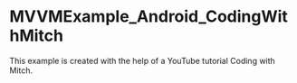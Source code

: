 # MVVMExample_Android_CodingWithMitch
This example is created with the help of a YouTube tutorial Coding with Mitch.
